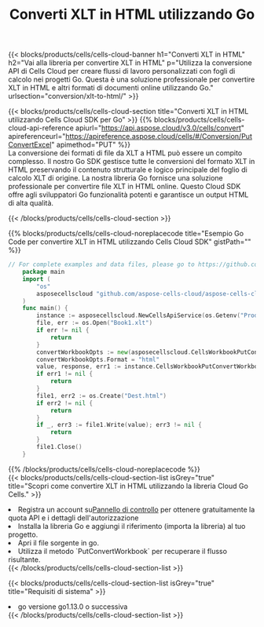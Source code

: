 ﻿---
title: Converti XLT in HTML utilizzando Go
description:  Utilizzando Aspose.Cells Cloud SDK for Go per convertire un file in formato XLT in un file in formato HTML.
kwords: Excel, Convert XLT to HTML, REST, Go
howto: How to convert XLT to HTML using Aspose.Cells Cloud Go library.
---
{{< blocks/products/cells/cells-cloud-banner h1="Converti XLT in HTML" h2="Vai alla libreria per convertire XLT in HTML" p="Utilizza la conversione API di Cells Cloud per creare flussi di lavoro personalizzati con fogli di calcolo nei progetti Go. Questa è una soluzione professionale per convertire XLT in HTML e altri formati di documenti online utilizzando Go." urlsection="conversion/xlt-to-html/" >}}

{{< blocks/products/cells/cells-cloud-section title="Converti XLT in HTML utilizzando Cells Cloud SDK per Go" >}}
{{% blocks/products/cells/cells-cloud-api-reference apiurl="https://api.aspose.cloud/v3.0/cells/convert" apireferenceurl="https://apireference.aspose.cloud/cells/#/Conversion/PutConvertExcel" apimethod="PUT" %}}
<br/>
La conversione dei formati di file da XLT a HTML può essere un compito complesso. Il nostro Go SDK gestisce tutte le conversioni del formato XLT in HTML preservando il contenuto strutturale e logico principale del foglio di calcolo XLT di origine. La nostra libreria Go fornisce una soluzione professionale per convertire file XLT in HTML online. Questo Cloud SDK offre agli sviluppatori Go funzionalità potenti e garantisce un output HTML di alta qualità.

{{< /blocks/products/cells/cells-cloud-section >}}

{{% blocks/products/cells/cells-cloud-noreplacecode title="Esempio Go Code per convertire XLT in HTML utilizzando Cells Cloud SDK" gistPath="" %}}
 
```go
// For complete examples and data files, please go to https://github.com/aspose-cells-cloud/aspose-cells-cloud-go/
    package main
    import (
	    "os"
	    asposecellscloud "github.com/aspose-cells-cloud/aspose-cells-cloud-go/v22"
    )
    func main() {
	    instance := asposecellscloud.NewCellsApiService(os.Getenv("ProductClientId"), os.Getenv("ProductClientSecret"))
	    file, err := os.Open("Book1.xlt")
	    if err != nil {
		    return
	    }
	    convertWorkbookOpts := new(asposecellscloud.CellsWorkbookPutConvertWorkbookOpts)
	    convertWorkbookOpts.Format = "html"
	    value, response, err1 := instance.CellsWorkbookPutConvertWorkbook(file, convertWorkbookOpts)
	    if err1 != nil {
		    return
	    }
	    file1, err2 := os.Create("Dest.html")
	    if err2 != nil {
		    return
	    }
	    if _, err3 := file1.Write(value); err3 != nil {
		    return
	    }
	    file1.Close()
    }
```
 
{{% /blocks/products/cells/cells-cloud-noreplacecode %}}
<br/>
{{< blocks/products/cells/cells-cloud-section-list isGrey="true" title="Scopri come convertire XLT in HTML utilizzando la libreria Cloud Go Cells." >}}
<li> Registra un account su<a href="https://dashboard.aspose.cloud/">Pannello di controllo</a> per ottenere gratuitamente la quota API e i dettagli dell'autorizzazione</li>
<li>Installa la libreria Go e aggiungi il riferimento (importa la libreria) al tuo progetto.</li>
<li>Apri il file sorgente in go.</li>
<li>Utilizza il metodo `PutConvertWorkbook` per recuperare il flusso risultante.</li>
{{< /blocks/products/cells/cells-cloud-section-list >}}

{{< blocks/products/cells/cells-cloud-section-list isGrey="true" title="Requisiti di sistema" >}}
<li>go versione go1.13.0 o successiva</li>
{{< /blocks/products/cells/cells-cloud-section-list >}}
